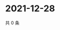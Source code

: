 # 2021-12-28

共 0 条

<!-- BEGIN WEIBO -->
<!-- 最后更新时间 Tue Dec 28 2021 20:24:46 GMT+0800 (China Standard Time) -->

<!-- END WEIBO -->
